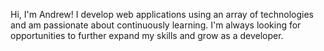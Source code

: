 Hi, I'm Andrew! I develop web applications using an array of technologies and am passionate about continuously learning. I'm always looking for opportunities to further expand my skills and grow as a developer.

